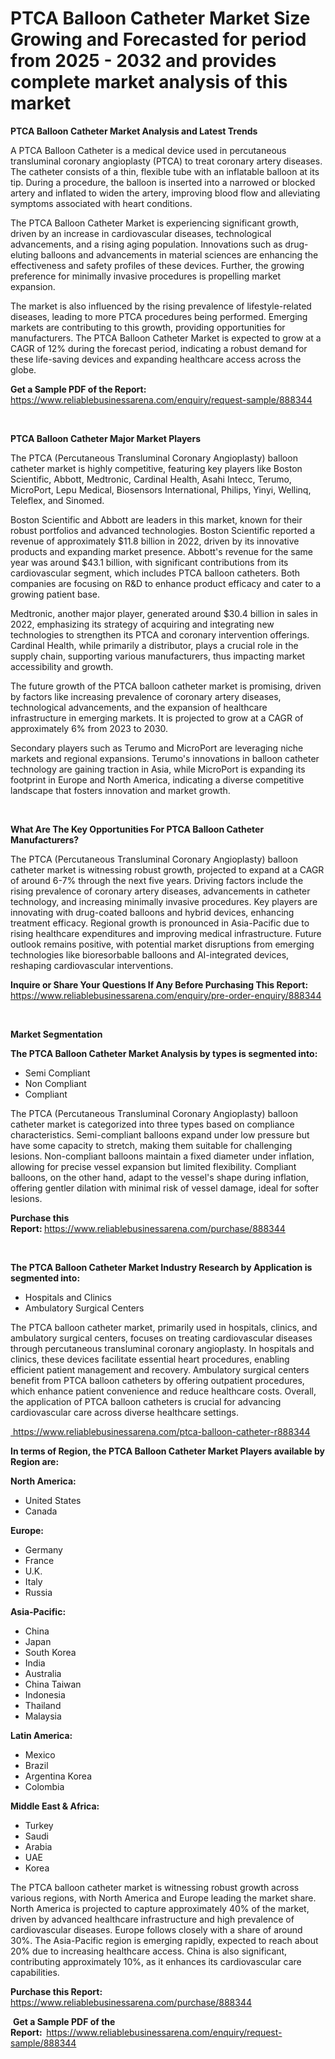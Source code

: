 <p><h1>PTCA Balloon Catheter Market Size Growing and Forecasted for period from 2025 - 2032 and provides complete market analysis of this market</h1></p><p><strong>PTCA Balloon Catheter Market Analysis and Latest Trends</strong></p>
<p><p>A PTCA Balloon Catheter is a medical device used in percutaneous transluminal coronary angioplasty (PTCA) to treat coronary artery diseases. The catheter consists of a thin, flexible tube with an inflatable balloon at its tip. During a procedure, the balloon is inserted into a narrowed or blocked artery and inflated to widen the artery, improving blood flow and alleviating symptoms associated with heart conditions.</p><p>The PTCA Balloon Catheter Market is experiencing significant growth, driven by an increase in cardiovascular diseases, technological advancements, and a rising aging population. Innovations such as drug-eluting balloons and advancements in material sciences are enhancing the effectiveness and safety profiles of these devices. Further, the growing preference for minimally invasive procedures is propelling market expansion.</p><p>The market is also influenced by the rising prevalence of lifestyle-related diseases, leading to more PTCA procedures being performed. Emerging markets are contributing to this growth, providing opportunities for manufacturers. The PTCA Balloon Catheter Market is expected to grow at a CAGR of 12% during the forecast period, indicating a robust demand for these life-saving devices and expanding healthcare access across the globe.</p></p>
<p><strong>Get a Sample PDF of the Report:&nbsp;</strong> <a href="https://www.reliablebusinessarena.com/enquiry/request-sample/888344?utm_campaign=2563&utm_medium=2&utm_source=Github&utm_content=ia&utm_term=13042025&utm_id=ptca-balloon-catheter">https://www.reliablebusinessarena.com/enquiry/request-sample/888344</a></p>
<p>&nbsp;</p>
<p><strong>PTCA Balloon Catheter Major Market Players</strong></p>
<p><p>The PTCA (Percutaneous Transluminal Coronary Angioplasty) balloon catheter market is highly competitive, featuring key players like Boston Scientific, Abbott, Medtronic, Cardinal Health, Asahi Intecc, Terumo, MicroPort, Lepu Medical, Biosensors International, Philips, Yinyi, Wellinq, Teleflex, and Sinomed.</p><p>Boston Scientific and Abbott are leaders in this market, known for their robust portfolios and advanced technologies. Boston Scientific reported a revenue of approximately $11.8 billion in 2022, driven by its innovative products and expanding market presence. Abbott's revenue for the same year was around $43.1 billion, with significant contributions from its cardiovascular segment, which includes PTCA balloon catheters. Both companies are focusing on R&D to enhance product efficacy and cater to a growing patient base.</p><p>Medtronic, another major player, generated around $30.4 billion in sales in 2022, emphasizing its strategy of acquiring and integrating new technologies to strengthen its PTCA and coronary intervention offerings. Cardinal Health, while primarily a distributor, plays a crucial role in the supply chain, supporting various manufacturers, thus impacting market accessibility and growth.</p><p>The future growth of the PTCA balloon catheter market is promising, driven by factors like increasing prevalence of coronary artery diseases, technological advancements, and the expansion of healthcare infrastructure in emerging markets. It is projected to grow at a CAGR of approximately 6% from 2023 to 2030.</p><p>Secondary players such as Terumo and MicroPort are leveraging niche markets and regional expansions. Terumo's innovations in balloon catheter technology are gaining traction in Asia, while MicroPort is expanding its footprint in Europe and North America, indicating a diverse competitive landscape that fosters innovation and market growth.</p></p>
<p>&nbsp;</p>
<p><strong>What Are The Key Opportunities For PTCA Balloon Catheter Manufacturers?</strong></p>
<p><p>The PTCA (Percutaneous Transluminal Coronary Angioplasty) balloon catheter market is witnessing robust growth, projected to expand at a CAGR of around 6-7% through the next five years. Driving factors include the rising prevalence of coronary artery diseases, advancements in catheter technology, and increasing minimally invasive procedures. Key players are innovating with drug-coated balloons and hybrid devices, enhancing treatment efficacy. Regional growth is pronounced in Asia-Pacific due to rising healthcare expenditures and improving medical infrastructure. Future outlook remains positive, with potential market disruptions from emerging technologies like bioresorbable balloons and AI-integrated devices, reshaping cardiovascular interventions.</p></p>
<p><strong>Inquire or Share Your Questions If Any Before Purchasing This Report:</strong> <a href="https://www.reliablebusinessarena.com/enquiry/pre-order-enquiry/888344?utm_campaign=2563&utm_medium=2&utm_source=Github&utm_content=ia&utm_term=13042025&utm_id=ptca-balloon-catheter">https://www.reliablebusinessarena.com/enquiry/pre-order-enquiry/888344</a></p>
<p>&nbsp;</p>
<p><strong>Market Segmentation</strong></p>
<p><strong>The PTCA Balloon Catheter Market Analysis by types is segmented into:</strong></p>
<p><ul><li>Semi Compliant</li><li>Non Compliant</li><li>Compliant</li></ul></p>
<p><p>The PTCA (Percutaneous Transluminal Coronary Angioplasty) balloon catheter market is categorized into three types based on compliance characteristics. Semi-compliant balloons expand under low pressure but have some capacity to stretch, making them suitable for challenging lesions. Non-compliant balloons maintain a fixed diameter under inflation, allowing for precise vessel expansion but limited flexibility. Compliant balloons, on the other hand, adapt to the vessel's shape during inflation, offering gentler dilation with minimal risk of vessel damage, ideal for softer lesions.</p></p>
<p><strong>Purchase this Report:&nbsp;</strong><a href="https://www.reliablebusinessarena.com/purchase/888344?utm_campaign=2563&utm_medium=2&utm_source=Github&utm_content=ia&utm_term=13042025&utm_id=ptca-balloon-catheter">https://www.reliablebusinessarena.com/purchase/888344</a></p>
<p>&nbsp;</p>
<p><strong>The PTCA Balloon Catheter Market Industry Research by Application is segmented into:</strong></p>
<p><ul><li>Hospitals and Clinics</li><li>Ambulatory Surgical Centers</li></ul></p>
<p><p>The PTCA balloon catheter market, primarily used in hospitals, clinics, and ambulatory surgical centers, focuses on treating cardiovascular diseases through percutaneous transluminal coronary angioplasty. In hospitals and clinics, these devices facilitate essential heart procedures, enabling efficient patient management and recovery. Ambulatory surgical centers benefit from PTCA balloon catheters by offering outpatient procedures, which enhance patient convenience and reduce healthcare costs. Overall, the application of PTCA balloon catheters is crucial for advancing cardiovascular care across diverse healthcare settings.</p></p>
<p><a href="https://www.reliablebusinessarena.com/ptca-balloon-catheter-r888344?utm_campaign=2563&utm_medium=2&utm_source=Github&utm_content=ia&utm_term=13042025&utm_id=ptca-balloon-catheter">&nbsp;https://www.reliablebusinessarena.com/ptca-balloon-catheter-r888344</a></p>
<p><strong>In terms of Region, the PTCA Balloon Catheter Market Players available by Region are:</strong></p>
<p>
    <p> <strong> North America: </strong>
        <ul>
            <li>United States</li>
            <li>Canada</li>
        </ul>
        </p> 
    <p> <strong> Europe: </strong>
        <ul>
            <li>Germany</li>
            <li>France</li>
            <li>U.K.</li>
            <li>Italy</li>
            <li>Russia</li>
        </ul>
        </p> 
    <p> <strong> Asia-Pacific: </strong>
        <ul>
            <li>China</li>
            <li>Japan</li>
            <li>South Korea</li>
            <li>India</li>
            <li>Australia</li>
            <li>China Taiwan</li>
            <li>Indonesia</li>
            <li>Thailand</li>
            <li>Malaysia</li>
        </ul>
        </p> 
    <p> <strong> Latin America: </strong>
        <ul>
            <li>Mexico</li>
            <li>Brazil</li>
            <li>Argentina Korea</li>
            <li>Colombia</li>
        </ul>
        </p> 
    <p> <strong> Middle East & Africa: </strong>
        <ul>
            <li>Turkey</li>
            <li>Saudi</li>
            <li>Arabia</li>
            <li>UAE</li>
            <li>Korea</li>
        </ul>
    </p>
    </p>
<p><p>The PTCA balloon catheter market is witnessing robust growth across various regions, with North America and Europe leading the market share. North America is projected to capture approximately 40% of the market, driven by advanced healthcare infrastructure and high prevalence of cardiovascular diseases. Europe follows closely with a share of around 30%. The Asia-Pacific region is emerging rapidly, expected to reach about 20% due to increasing healthcare access. China is also significant, contributing approximately 10%, as it enhances its cardiovascular care capabilities.</p></p>
<p><strong>Purchase this Report: </strong><a href="https://www.reliablebusinessarena.com/purchase/888344?utm_campaign=2563&utm_medium=2&utm_source=Github&utm_content=ia&utm_term=13042025&utm_id=ptca-balloon-catheter">https://www.reliablebusinessarena.com/purchase/888344</a></p>
<p>&nbsp;<strong>Get a Sample PDF of the Report:&nbsp;&nbsp;</strong><a href="https://www.reliablebusinessarena.com/enquiry/request-sample/888344?utm_campaign=2563&utm_medium=2&utm_source=Github&utm_content=ia&utm_term=13042025&utm_id=ptca-balloon-catheter">https://www.reliablebusinessarena.com/enquiry/request-sample/888344</a></p>
<p><strong></strong></p>
<p><p></p><p></p><p></p></p>